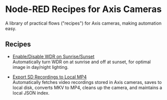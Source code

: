 # Node-RED Recipes for Axis Cameras
A library of practical flows ("recipes") for Axis cameras, making automation easy.

## Recipes
- [Enable/Disable WDR on Sunrise/Sunset](recipes/sunrise-sunset/README.md)  
  Automatically turn WDR on at sunrise and off at sunset, for optimal image in day/night lighting.

- [Export SD Recordings to Local MP4](recipes/export-SD-recordings-to-local-MP4/README.md)  
  Automatically fetches video recordings stored in Axis cameras, saves to local disk, converts MKV to MP4, cleans up the camera, and maintains a local JSON index.
